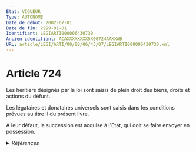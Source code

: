 ```yaml
---
État: VIGUEUR
Type: AUTONOME
Date de début: 2002-07-01
Date de fin: 2999-01-01
Identifiant: LEGIARTI000006430730
Ancien identifiant: ACAXXXXXXXX5X00724AAXXAB
URL: article/LEGI/ARTI/00/00/06/43/07/LEGIARTI000006430730.xml
---
```


<h1>Article 724</h1>

Les héritiers désignés par la loi sont saisis de plein droit des biens, droits
et actions du défunt.<br />

Les légataires et donataires universels sont saisis dans les conditions prévues
au titre II du présent livre.<br />

A leur défaut, la succession est acquise à l'Etat, qui doit se faire envoyer en
possession.


<details>
  <summary><em>Références</em></summary>

  <h2>Articles faisant référence à l'article</h2>
  
  <ul>
    <li>
      <a href="https://legal.tricoteuses.fr//redirection/LEGIARTI000006284682?vers=git&vers=legifrance">LOI no 2001-1135 du 3 décembre 2001 relative aux droits du conjoint survivant et des enfants adultérins et modernisant diverses dispositions de droit successoral - article 18 ENTIEREMENT_MODIF</a> MODIFICATION cible
    </li>
  </ul>
  
  <h2>Références faites par l'article</h2>
  
  <ul>
    <li>
      CODIFICATION source Loi 1803-04-19
    </li>
    <li>
      2001-12-03 MODIFICATION source <a href="https://legal.tricoteuses.fr//redirection/LEGIARTI000006284682?vers=git&vers=legifrance">LOI no 2001-1135 du 3 décembre 2001 relative aux droits du conjoint survivant et des enfants adultérins et modernisant diverses dispositions de droit successoral - article 18 ENTIEREMENT_MODIF</a>
    </li>
    <li>
      2016-09-28 CITATION cible <a href="https://legal.tricoteuses.fr//redirection/LEGIARTI000033162107?vers=git&vers=legifrance">Ordonnance n° 2016-1255 du 28 septembre 2016 modifiant les dispositions du code général de la propriété des personnes publiques relatives à l'outre-mer - article 9 ENTIEREMENT_MODIF</a>
    </li>
    <li>
      2999-01-01 CITATION cible <a href="https://legal.tricoteuses.fr//redirection/LEGIARTI000006350329?vers=git&vers=legifrance">Code du domaine de l'Etat - article L23 AUTONOME ABROGE, en vigueur du 2002-07-01 au 2006-07-01</a>
    </li>
    <li>
      2999-01-01 CITATION cible <a href="https://legal.tricoteuses.fr//redirection/LEGIARTI000006361149?vers=git&vers=legifrance">Code général de la propriété des personnes publiques - article L1122-1 AUTONOME VIGUEUR, en vigueur depuis le 2006-07-01</a>
    </li>
  </ul>
</details>
